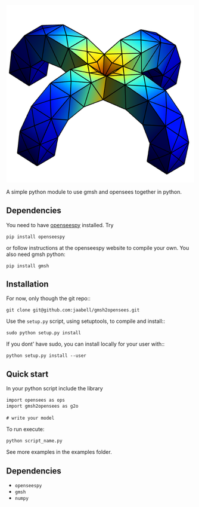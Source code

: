 ![ShakerMaker](/example.png)



A simple python module to use gmsh and opensees together in python. 

Dependencies
------------

You need to have [openseespy](openseespydoc.readthedocs.io) installed. Try

    pip install openseespy

or follow instructions at the openseespy website to compile your own. You also need gmsh python:

	pip install gmsh


Installation
------------

For now, only though the git repo::

	git clone git@github.com:jaabell/gmsh2opensees.git

Use the `setup.py` script, using setuptools, to compile and install::

	sudo python setup.py install

If you dont' have sudo, you can install locally for your user with::

	python setup.py install --user


Quick start
------------

In your python script include the library 

	import opensees as ops
	import gmsh2opensees as g2o

	# write your model

To run execute:

	python script_name.py

See more examples in the examples folder. 


Dependencies
------------

- `openseespy`
- `gmsh`
- `numpy`
